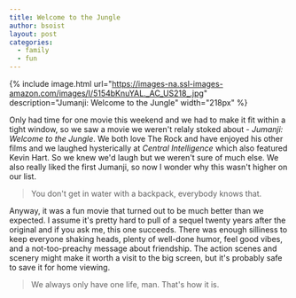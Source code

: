 ```yaml
---
title: Welcome to the Jungle
author: bsoist
layout: post
categories:
  - family
  - fun
---
```

{% include image.html url="https://images-na.ssl-images-amazon.com/images/I/5154bKnuYAL._AC_US218_.jpg" description="Jumanji: Welcome to the Jungle" width="218px" %}

Only had time for one movie this weekend and we had to make it fit within a tight window, so we saw a movie we weren't relaly stoked about - _Jumanji: Welcome to the Jungle_. We both love The Rock and have enjoyed his other films and we laughed hysterically at _Central Intelligence_ which also featured Kevin Hart. So we knew we'd laugh but we weren't sure of much else. 
We also really liked the first Jumanji, so now I wonder why this wasn't higher on our list.

> You don't get in water with a backpack, everybody knows that.

Anyway, <!--more-->it was a fun movie that turned out to be much better than we expected. I assume it's pretty hard to pull of a sequel twenty years after the original and if you ask me, this one succeeds. There was enough silliness to keep everyone shaking heads, plenty of well-done humor, feel good vibes, and a not-too-preachy message about friendship. The action scenes and scenery might make it worth a visit to the big screen, but it's probably safe to save it for home viewing.

> We always only have one life, man. That's how it is.



